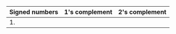 |Signed numbers    | 1's complement       |2's complement        |
|:------------------|:----------------------|:----------------------|
|1.
